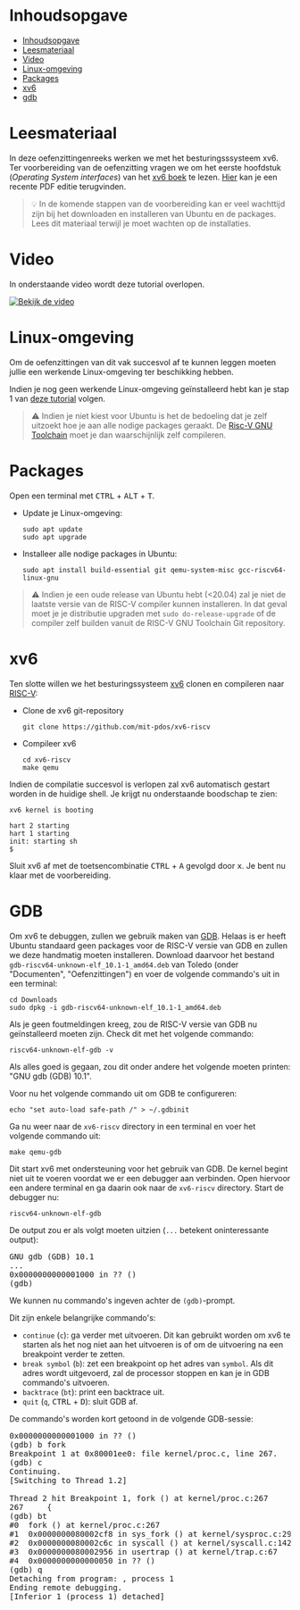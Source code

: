 # Inhoudsopgave
- [Inhoudsopgave](#inhoudsopgave)
- [Leesmateriaal](#leesmateriaal)
- [Video](#video)
- [Linux-omgeving](#linux-omgeving)
- [Packages](#packages)
- [xv6](#xv6)
- [gdb](#gdb)

# Leesmateriaal

In deze oefenzittingenreeks werken we met het besturingsssysteem xv6. 
Ter voorbereiding van de oefenzitting vragen we om het eerste hoofdstuk (*Operating System interfaces*) van het [xv6 boek](https://github.com/besturingssystemen/xv6-riscv-book) te lezen.
[Hier](https://github.com/besturingssystemen/xv6-riscv-book/releases/latest) kan je een recente PDF editie terugvinden.


> :bulb: In de komende stappen van de voorbereiding kan er veel wachttijd zijn bij het downloaden en installeren van Ubuntu en de packages. Lees dit materiaal terwijl je moet wachten op de installaties.

# Video

In onderstaande video wordt deze tutorial overlopen.

[![Bekijk de video](https://img.youtube.com/vi/vjJW36_q_sg/hqdefault.jpg)](https://youtu.be/vjJW36_q_sg)

# Linux-omgeving

Om de oefenzittingen van dit vak succesvol af te kunnen leggen moeten jullie een werkende Linux-omgeving ter beschikking hebben.

Indien je nog geen werkende Linux-omgeving geïnstalleerd hebt kan je stap 1 van [deze tutorial](https://github.com/informaticawerktuigen/klaarzetten-werkomgeving) volgen.

> :warning: Indien je niet kiest voor Ubuntu is het de bedoeling dat je zelf uitzoekt hoe je aan alle nodige packages geraakt. De [Risc-V GNU Toolchain](https://github.com/riscv/riscv-gnu-toolchain) moet je dan waarschijnlijk zelf compileren.

# Packages

Open een terminal met <kbd>CTRL</kbd> + <kbd>ALT</kbd> + <kbd>T</kbd>. 

* Update je Linux-omgeving:
    ```shell
    sudo apt update
    sudo apt upgrade
    ```

* Installeer alle nodige packages in Ubuntu:

    ```shell
    sudo apt install build-essential git qemu-system-misc gcc-riscv64-linux-gnu 
    ```

> :warning: Indien je een oude release van Ubuntu hebt (<20.04) zal je niet de laatste versie van de RISC-V compiler kunnen installeren. In dat geval moet je je distributie upgraden met ```sudo do-release-upgrade``` of de compiler zelf builden vanuit de RISC-V GNU Toolchain Git repository.

# xv6

Ten slotte willen we het besturingssysteem [xv6](https://github.com/mit-pdos/xv6-riscv) clonen en compileren naar [RISC-V](https://riscv.org/):

* Clone de xv6 git-repository
    ```shell 
    git clone https://github.com/mit-pdos/xv6-riscv
    ```
* Compileer xv6
    ```shell
    cd xv6-riscv
    make qemu
    ```
Indien de compilatie succesvol is verlopen zal xv6 automatisch gestart worden in de huidige shell. Je krijgt nu onderstaande boodschap te zien:

```shell
xv6 kernel is booting

hart 2 starting
hart 1 starting
init: starting sh
$ 
```
Sluit xv6 af met de toetsencombinatie <kbd>CTRL</kbd> + <kbd>A</kbd> gevolgd door <kbd>x</kbd>. Je bent nu klaar met de voorbereiding.

# GDB

Om xv6 te debuggen, zullen we gebruik maken van [GDB][gdb].
Helaas is er heeft Ubuntu standaard geen packages voor de RISC-V versie van GDB en zullen we deze handmatig moeten installeren.
Download daarvoor het bestand `gdb-riscv64-unknown-elf_10.1-1_amd64.deb` van Toledo (onder "Documenten", "Oefenzittingen") en voer de volgende commando's uit in een terminal:

```shell
cd Downloads
sudo dpkg -i gdb-riscv64-unknown-elf_10.1-1_amd64.deb
```

Als je geen foutmeldingen kreeg, zou de RISC-V versie van GDB nu geïnstalleerd moeten zijn.
Check dit met het volgende commando:

```shell
riscv64-unknown-elf-gdb -v
```

Als alles goed is gegaan, zou dit onder andere het volgende moeten printen: "GNU gdb (GDB) 10.1".

Voor nu het volgende commando uit om GDB te configureren:

```shell
echo "set auto-load safe-path /" > ~/.gdbinit
```

Ga nu weer naar de `xv6-riscv` directory in een terminal en voer het volgende commando uit:

```shell
make qemu-gdb
```

Dit start xv6 met ondersteuning voor het gebruik van GDB.
De kernel begint niet uit te voeren voordat we er een debugger aan verbinden.
Open hiervoor een andere terminal en ga daarin ook naar de `xv6-riscv` directory.
Start de debugger nu:

```shell
riscv64-unknown-elf-gdb
```

De output zou er als volgt moeten uitzien (`...` betekent oninteressante output):
<pre>
GNU gdb (GDB) 10.1
...
0x0000000000001000 in ?? ()
(gdb)
</pre>

We kunnen nu commando's ingeven achter de `(gdb)`-prompt.

Dit zijn enkele belangrijke commando's:
- `continue` (`c`): ga verder met uitvoeren.
  Dit kan gebruikt worden om xv6 te starten als het nog niet aan het uitvoeren is of om de uitvoering na een breakpoint verder te zetten.
- `break symbol` (`b`): zet een breakpoint op het adres van `symbol`.
  Als dit adres wordt uitgevoerd, zal de processor stoppen en kan je in GDB commando's uitvoeren.
- `backtrace` (`bt`): print een backtrace uit.
- `quit` (`q`, <kbd>CTRL</kbd> + <kbd>D</kbd>): sluit GDB af.

De commando's worden kort getoond in de volgende GDB-sessie:

<pre>
0x0000000000001000 in ?? ()
(gdb) b fork
Breakpoint 1 at 0x80001ee0: file kernel/proc.c, line 267.
(gdb) c
Continuing.
[Switching to Thread 1.2]

Thread 2 hit Breakpoint 1, fork () at kernel/proc.c:267
267     {
(gdb) bt
#0  fork () at kernel/proc.c:267
#1  0x0000000080002cf8 in sys_fork () at kernel/sysproc.c:29
#2  0x0000000080002c6c in syscall () at kernel/syscall.c:142
#3  0x0000000080002956 in usertrap () at kernel/trap.c:67
#4  0x0000000000000050 in ?? ()
(gdb) q
Detaching from program: , process 1
Ending remote debugging.
[Inferior 1 (process 1) detached]
</pre>

[gdb]: https://www.gnu.org/software/gdb/
